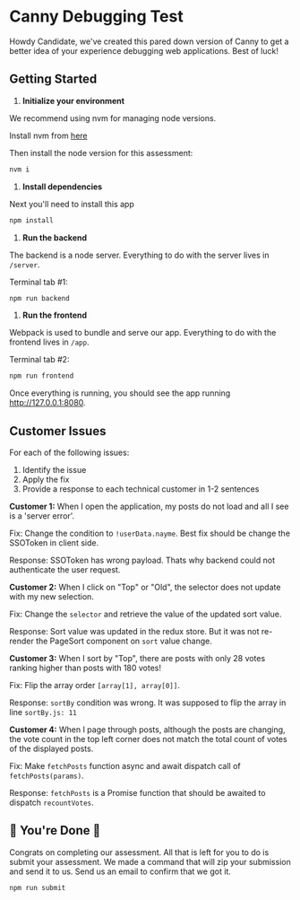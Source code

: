 # Canny Debugging Test

Howdy Candidate, we've created this pared down version of Canny to get a better idea of your experience debugging web applications. Best of luck!

## Getting Started

1. **Initialize your environment**

We recommend using nvm for managing node versions.

Install nvm from [here](https://github.com/creationix/nvm)

Then install the node version for this assessment:

```sh
nvm i
```

1. **Install dependencies**

Next you'll need to install this app

```sh
npm install
```

1. **Run the backend**

The backend is a node server. Everything to do with the server lives in `/server`.

Terminal tab #1:

```sh
npm run backend
```

1. **Run the frontend**

Webpack is used to bundle and serve our app. Everything to do with the frontend lives in `/app`.

Terminal tab #2:

```sh
npm run frontend
```

Once everything is running, you should see the app running http://127.0.0.1:8080.

## Customer Issues

For each of the following issues:

1. Identify the issue
1. Apply the fix
1. Provide a response to each technical customer in 1-2 sentences

**Customer 1:** When I open the application, my posts do not load and all I see is a 'server error'.

Fix: Change the condition to `!userData.nayme`. Best fix should be change the SSOToken in client side.  

Response: SSOToken has wrong payload. Thats why backend could not authenticate the user request.

**Customer 2:** When I click on "Top" or "Old", the selector does not update with my new selection.

Fix: Change the `selector` and retrieve the value of the updated sort value.

Response: Sort value was updated in the redux store. But it was not re-render the PageSort component on `sort` value change.

**Customer 3:** When I sort by "Top", there are posts with only 28 votes ranking higher than posts with 180 votes!

Fix: Flip the array order `[array[1], array[0]]`.

Response: `sortBy` condition was wrong. It was supposed to flip the array in line `sortBy.js: 11`

**Customer 4:** When I page through posts, although the posts are changing, the vote count in the top left corner does not match the total count of votes of the displayed posts.

Fix: Make `fetchPosts` function async and await dispatch call of `fetchPosts(params)`.

Response: `fetchPosts` is a Promise function that should be awaited to dispatch `recountVotes`.

## 🎉 You're Done 🎉

Congrats on completing our assessment. All that is left for you to do is submit your assessment. We made a command that will zip your submission and send it to us. Send us an email to confirm that we got it.

```sh
npm run submit
```
